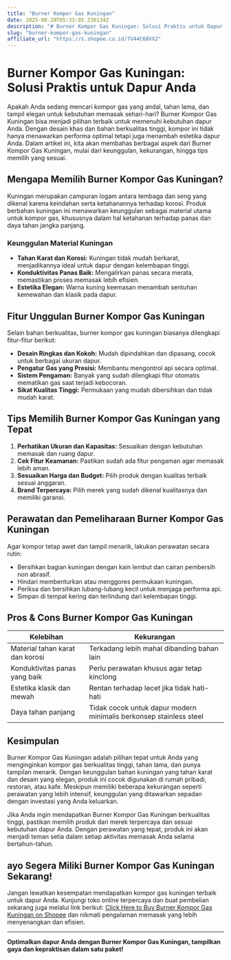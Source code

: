 ```yaml
---
title: "Burner Kompor Gas Kuningan"
date: 2025-08-20T05:33:05.238134Z
description: "# Burner Kompor Gas Kuningan: Solusi Praktis untuk Dapur Anda..."
slug: "burner-kompor-gas-kuningan"
affiliate_url: "https://s.shopee.co.id/7V44C68VX2"
---
```

# Burner Kompor Gas Kuningan: Solusi Praktis untuk Dapur Anda

Apakah Anda sedang mencari kompor gas yang andal, tahan lama, dan tampil elegan untuk kebutuhan memasak sehari-hari? Burner Kompor Gas Kuningan bisa menjadi pilihan terbaik untuk memenuhi kebutuhan dapur Anda. Dengan desain khas dan bahan berkualitas tinggi, kompor ini tidak hanya menawarkan performa optimal tetapi juga menambah estetika dapur Anda. Dalam artikel ini, kita akan membahas berbagai aspek dari Burner Kompor Gas Kuningan, mulai dari keunggulan, kekurangan, hingga tips memilih yang sesuai.

## Mengapa Memilih Burner Kompor Gas Kuningan?

Kuningan merupakan campuran logam antara tembaga dan seng yang dikenal karena keindahan serta ketahanannya terhadap korosi. Produk berbahan kuningan ini menawarkan keunggulan sebagai material utama untuk kompor gas, khususnya dalam hal ketahanan terhadap panas dan daya tahan jangka panjang.

### Keunggulan Material Kuningan

- **Tahan Karat dan Korosi:** Kuningan tidak mudah berkarat, menjadikannya ideal untuk dapur dengan kelembapan tinggi.
- **Konduktivitas Panas Baik:** Mengalirkan panas secara merata, memastikan proses memasak lebih efisien.
- **Estetika Elegan:** Warna kuning keemasan menambah sentuhan kemewahan dan klasik pada dapur.

## Fitur Unggulan Burner Kompor Gas Kuningan

Selain bahan berkualitas, burner kompor gas kuningan biasanya dilengkapi fitur-fitur berikut:

- **Desain Ringkas dan Kokoh:** Mudah dipindahkan dan dipasang, cocok untuk berbagai ukuran dapur.
- **Pengatur Gas yang Presisi:** Membantu mengontrol api secara optimal.
- **Sistem Pengaman:** Banyak yang sudah dilengkapi fitur otomatis mematikan gas saat terjadi kebocoran.
- **Sikat Kualitas Tinggi:** Permukaan yang mudah dibersihkan dan tidak mudah karat.

## Tips Memilih Burner Kompor Gas Kuningan yang Tepat

1. **Perhatikan Ukuran dan Kapasitas:** Sesuaikan dengan kebutuhan memasak dan ruang dapur.
2. **Cek Fitur Keamanan:** Pastikan sudah ada fitur pengaman agar memasak lebih aman.
3. **Sesuaikan Harga dan Budget:** Pilih produk dengan kualitas terbaik sesuai anggaran.
4. **Brand Terpercaya:** Pilih merek yang sudah dikenal kualitasnya dan memiliki garansi.

## Perawatan dan Pemeliharaan Burner Kompor Gas Kuningan

Agar kompor tetap awet dan tampil menarik, lakukan perawatan secara rutin:

- Bersihkan bagian kuningan dengan kain lembut dan cairan pembersih non abrasif.
- Hindari membenturkan atau menggores permukaan kuningan.
- Periksa dan bersihkan lubang-lubang kecil untuk menjaga performa api.
- Simpan di tempat kering dan terlindung dari kelembapan tinggi.

## Pros & Cons Burner Kompor Gas Kuningan

| **Kelebihan** | **Kekurangan** |
|----------------|----------------|
| Material tahan karat dan korosi | Terkadang lebih mahal dibanding bahan lain |
| Konduktivitas panas yang baik | Perlu perawatan khusus agar tetap kinclong |
| Estetika klasik dan mewah | Rentan terhadap lecet jika tidak hati-hati |
| Daya tahan panjang | Tidak cocok untuk dapur modern minimalis berkonsep stainless steel |

## Kesimpulan

Burner Kompor Gas Kuningan adalah pilihan tepat untuk Anda yang menginginkan kompor gas berkualitas tinggi, tahan lama, dan punya tampilan menarik. Dengan keunggulan bahan kuningan yang tahan karat dan desain yang elegan, produk ini cocok digunakan di rumah pribadi, restoran, atau kafe. Meskipun memiliki beberapa kekurangan seperti perawatan yang lebih intensif, keunggulan yang ditawarkan sepadan dengan investasi yang Anda keluarkan.

Jika Anda ingin mendapatkan Burner Kompor Gas Kuningan berkualitas tinggi, pastikan memilih produk dari merek terpercaya dan sesuai kebutuhan dapur Anda. Dengan perawatan yang tepat, produk ini akan menjadi teman setia dalam setiap aktivitas memasak Anda selama bertahun-tahun.

## ayo Segera Miliki Burner Kompor Gas Kuningan Sekarang!

Jangan lewatkan kesempatan mendapatkan kompor gas kuningan terbaik untuk dapur Anda. Kunjungi toko online terpercaya dan buat pembelian sekarang juga melalui link berikut: [Click Here to Buy Burner Kompor Gas Kuningan on Shopee](https://s.shopee.co.id/7V44C68VX2) dan nikmati pengalaman memasak yang lebih menyenangkan dan efisien.

---

**Optimalkan dapur Anda dengan Burner Kompor Gas Kuningan, tampilkan gaya dan kepraktisan dalam satu paket!**